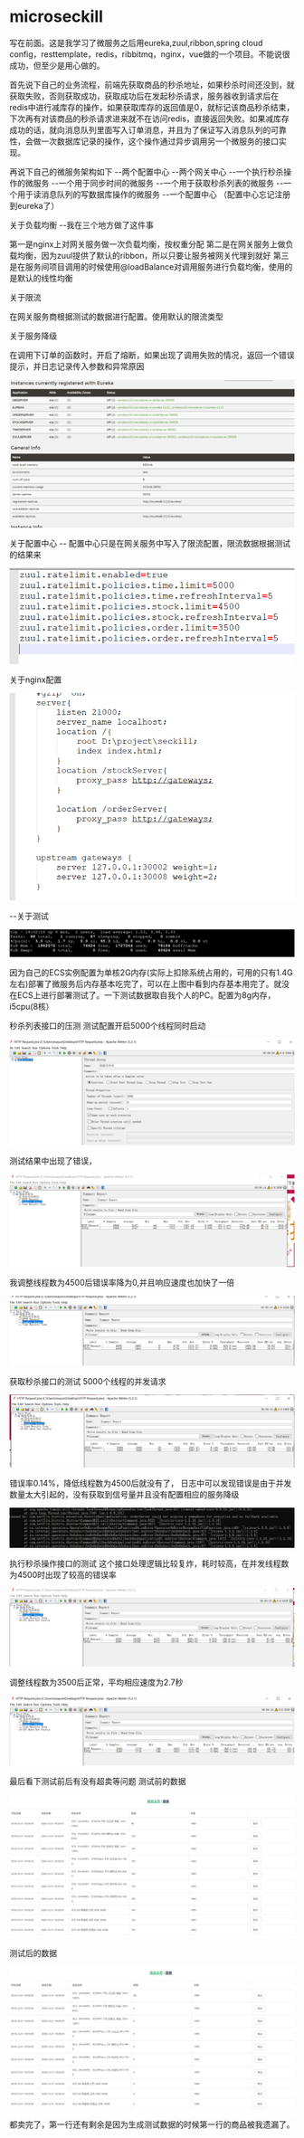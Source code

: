 # microseckill
写在前面。这是我学习了微服务之后用eureka,zuul,ribbon,spring cloud config，resttemplate，redis，ribbitmq，nginx，vue做的一个项目。不能说很成功，但至少是用心做的。

首先说下自己的业务流程，前端先获取商品的秒杀地址，如果秒杀时间还没到，就获取失败，否则获取成功，获取成功后在发起秒杀请求，服务器收到请求后在redis中进行减库存的操作，如果获取库存的返回值是0，就标记该商品秒杀结束，下次再有对该商品的秒杀请求进来就不在访问redis，直接返回失败。如果减库存成功的话，就向消息队列里面写入订单消息，并且为了保证写入消息队列的可靠性，会做一次数据库记录的操作，这个操作通过异步调用另一个微服务的接口实现。

再说下自己的微服务架构如下
--两个配置中心
--两个网关中心
--一个执行秒杀操作的微服务
--一个用于同步时间的微服务
--一个用于获取秒杀列表的微服务
--一个用于读消息队列的写数据库操作的微服务
--一个配置中心
（配置中心忘记注册到eureka了）

关于负载均衡
--我在三个地方做了这件事

第一是nginx上对网关服务做一次负载均衡，按权重分配
第二是在网关服务上做负载均衡，因为zuul提供了默认的ribbon，所以只要让服务被网关代理到就好
第三是在服务间项目调用的时候使用@loadBalance对调用服务进行负载均衡，使用的是默认的线性均衡

关于限流

在网关服务商根据测试的数据进行配置。使用默认的限流类型

关于服务降级

在调用下订单的函数时，开启了熔断，如果出现了调用失败的情况，返回一个错误提示，并日志记录传入参数和异常原因


![image](https://github.com/c2mike/microseckill/blob/master/pic/%E6%8D%95%E8%8E%B7.PNG)


关于配置中心
-- 配置中心只是在网关服务中写入了限流配置，限流数据根据测试的结果来

![image](https://github.com/c2mike/microseckill/blob/master/pic/%E6%8D%95%E8%8E%B712.PNG)


关于nginx配置

![image](https://github.com/c2mike/microseckill/blob/master/pic/%E6%8D%95%E8%8E%B711.PNG)


--关于测试

![image](https://github.com/c2mike/microseckill/blob/master/pic/memory.PNG)


因为自己的ECS实例配置为单核2G内存(实际上扣除系统占用的，可用的只有1.4G左右)部署了微服务后内存基本吃完了，可以在上图中看到内存基本用完了。就没在ECS上进行部署测试了。一下测试数据取自我个人的PC。配置为8g内存，i5cpu(8核）

秒杀列表接口的压测
测试配置开启5000个线程同时启动

![image](https://github.com/c2mike/microseckill/blob/master/pic/%E6%8D%95%E8%8E%B71.PNG)


测试结果中出现了错误，

![image](https://github.com/c2mike/microseckill/blob/master/pic/%E6%8D%95%E8%8E%B73.PNG)


我调整线程数为4500后错误率降为0,并且响应速度也加快了一倍

![image](https://github.com/c2mike/microseckill/blob/master/pic/%E6%8D%95%E8%8E%B74.PNG)


获取秒杀接口的测试
5000个线程的并发请求

![image](https://github.com/c2mike/microseckill/blob/master/pic/%E6%8D%95%E8%8E%B75.PNG)


错误率0.14%，降低线程数为4500后就没有了，
日志中可以发现错误是由于并发数量太大引起的，没有获取到信号量并且没有配置相应的服务降级

![image](https://github.com/c2mike/microseckill/blob/master/pic/%E6%8D%95%E8%8E%B76.PNG)


执行秒杀操作接口的测试
这个接口处理逻辑比较复炸，耗时较高，在并发线程数为4500时出现了较高的错误率

![image](https://github.com/c2mike/microseckill/blob/master/pic/%E6%8D%95%E8%8E%B78.PNG)


调整线程数为3500后正常，平均相应速度为2.7秒

![image](https://github.com/c2mike/microseckill/blob/master/pic/%E6%8D%95%E8%8E%B710.PNG)

最后看下测试前后有没有超卖等问题
测试前的数据

![image](https://github.com/c2mike/microseckill/blob/master/pic/%E6%8D%95%E8%8E%B72.PNG)


测试后的数据

![image](https://github.com/c2mike/microseckill/blob/master/pic/%E6%8D%95%E8%8E%B79.PNG)
都卖完了，第一行还有剩余是因为生成测试数据的时候第一行的商品被我遗漏了。
